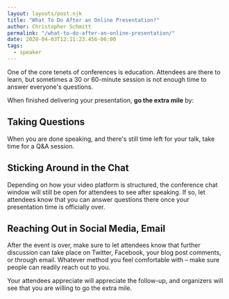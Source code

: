 ```yaml
---
layout: layouts/post.njk
title: "What To Do After an Online Presentation?"
author: Christopher Schmitt
permalink: "/what-to-do-after-an-online-presentation/"
date: 2020-04-03T12:11:23.456-06:00
tags:
  - speaker
---
```


One of the core tenets of conferences is education. Attendees are there to learn, but sometimes a 30 or 60-minute session is not enough time to answer everyone's questions. 

When finished delivering your presentation, <strong>go the extra mile</strong> by:

## Taking Questions 
 
When you are done speaking, and there's still time left for your talk, take time for a Q&amp;A session.

## Sticking Around in the Chat

Depending on how your video platform is structured, the conference chat window will still be open for attendees to see after speaking. If so, let attendees know that you can answer questions there once your presentation time is officially over.

## Reaching Out in Social Media, Email

After the event is over, make sure to let attendees know that further discussion can take place on Twitter, Facebook, your blog post comments, or through email. Whatever method you feel comfortable with – make sure people can readily reach out to you.

Your attendees appreciate will appreciate the follow-up, and organizers will see that you are willing to go the extra mile.